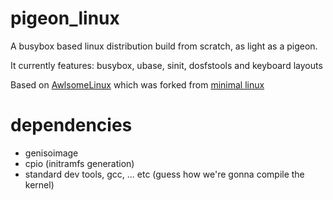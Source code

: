 # pigeon_linux
A busybox based linux distribution build from scratch, as light as a pigeon.

It currently features: busybox, ubase, sinit, dosfstools and keyboard layouts

Based on [AwlsomeLinux](https://github.com/AwlsomeAlex/AwlsomeLinux) which was forked from [minimal linux](https://github.com/ivandavidov/minimal)

# dependencies
* genisoimage
* cpio (initramfs generation)
* standard dev tools, gcc, ... etc (guess how we're gonna compile the kernel)
